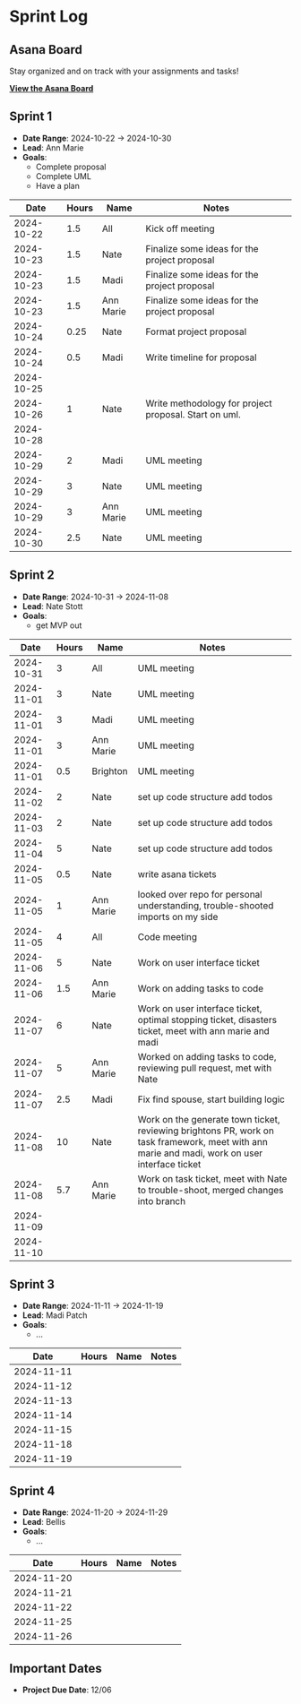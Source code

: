 # Sprint Log

## Asana Board

Stay organized and on track with your assignments and tasks!

[**View the Asana Board**](https://app.asana.com/0/1208612487538355/board)

## Sprint 1

- **Date Range**: 2024-10-22 -> 2024-10-30
- **Lead**: Ann Marie
- **Goals**:
    - Complete proposal
    - Complete UML
    - Have a plan

| Date       | Hours | Name      | Notes                                                 |
|------------|-------|-----------|-------------------------------------------------------|
| 2024-10-22 | 1.5   | All       | Kick off meeting                                      |
| 2024-10-23 | 1.5   | Nate      | Finalize some ideas for the project proposal          |
| 2024-10-23 | 1.5   | Madi      | Finalize some ideas for the project proposal          |
| 2024-10-23 | 1.5   | Ann Marie | Finalize some ideas for the project proposal          |
| 2024-10-24 | 0.25  | Nate      | Format project proposal                               |
| 2024-10-24 | 0.5   | Madi      | Write timeline for proposal                           |
| 2024-10-25 |       |           |                                                       |
| 2024-10-26 | 1     | Nate      | Write methodology for project proposal. Start on uml. |
| 2024-10-28 |       |           |                                                       |
| 2024-10-29 | 2     | Madi      | UML meeting                                           |
| 2024-10-29 | 3     | Nate      | UML meeting                                           |
| 2024-10-29 | 3     | Ann Marie | UML meeting                                           |
| 2024-10-30 | 2.5   | Nate      | UML meeting                                           |

## Sprint 2

- **Date Range**: 2024-10-31 -> 2024-11-08
- **Lead**: Nate Stott
- **Goals**:
  - get MVP out

| Date       | Hours | Name      | Notes                                                                                                  |
|------------|-------|-----------|--------------------------------------------------------------------------------------------------------|
| 2024-10-31 | 3     | All       | UML meeting                                                                                            |
| 2024-11-01 | 3     | Nate      | UML meeting                                                                                            |
| 2024-11-01 | 3     | Madi      | UML meeting                                                                                            |
| 2024-11-01 | 3     | Ann Marie | UML meeting                                                                                            |
| 2024-11-01 | 0.5   | Brighton  | UML meeting                                                                                            |
| 2024-11-02 | 2     | Nate      | set up code structure add todos                                                                        |
| 2024-11-03 | 2     | Nate      | set up code structure add todos                                                                        |
| 2024-11-04 | 5     | Nate      | set up code structure add todos                                                                        |
| 2024-11-05 | 0.5   | Nate      | write asana tickets                                                                                    |
| 2024-11-05 | 1     | Ann Marie | looked over repo for personal understanding, trouble-shooted imports on my side                        |
| 2024-11-05 | 4     | All       | Code meeting                                                                                           |
| 2024-11-06 | 5     | Nate      | Work on user interface ticket                                                                          |
| 2024-11-06 | 1.5   | Ann Marie | Work on adding tasks to code                                                                           |
| 2024-11-07 | 6     | Nate      | Work on user interface ticket, optimal stopping ticket, disasters ticket, meet with ann marie and madi |
| 2024-11-07 | 5     | Ann Marie | Worked on adding tasks to code, reviewing pull request, met with Nate                                  |
| 2024-11-07 | 2.5   | Madi      | Fix find spouse, start building logic                                                                  |
| 2024-11-08 | 10    | Nate      | Work on the generate town ticket, reviewing brightons PR, work on task framework, meet with ann marie and madi, work on user interface ticket |
| 2024-11-08 | 5.7   | Ann Marie | Work on task ticket, meet with Nate to trouble-shoot, merged changes into branch |
| 2024-11-09 |       |           |                                                                                                        |
| 2024-11-10 |       |           |                                                                                                        |

## Sprint 3

- **Date Range**: 2024-11-11 -> 2024-11-19
- **Lead**: Madi Patch
- **Goals**:
    - ...

| Date       | Hours | Name       | Notes                        |
|------------|-------|------------|------------------------------|
| 2024-11-11 |       |            |                              |
| 2024-11-12 |       |            |                              |
| 2024-11-13 |       |            |                              |
| 2024-11-14 |       |            |                              |
| 2024-11-15 |       |            |                              |
| 2024-11-18 |       |            |                              |
| 2024-11-19 |       |            |                              |

## Sprint 4

- **Date Range**: 2024-11-20 -> 2024-11-29
- **Lead**: Bellis
- **Goals**:
    - ...

| Date       | Hours | Name       | Notes                        |
|------------|-------|------------|------------------------------|
| 2024-11-20 |       |            |                              |
| 2024-11-21 |       |            |                              |
| 2024-11-22 |       |            |                              |
| 2024-11-25 |       |            |                              |
| 2024-11-26 |       |            |                              |

## Important Dates

- **Project Due Date**: 12/06
